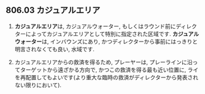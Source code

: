 ## 806.03 カジュアルエリア

1. **カジュアルエリア**は,
カジュアルウォーター,
もしくはラウンド前にディレクターによってカジュアルエリアとして特別に指定された区域です.
**カジュアルウォーター**は,
インバウンズにあり,
かつディレクターから事前にはっきりと明言されなくても良い,
水域です.

1. カジュアルエリアからの救済を得るため,
プレーヤーは,
プレーラインに沿ってターゲットから遠ざかる方向で,
かつこの救済を得る最も近い位置に,
ライを再配置してもよいです(より重大な臨時の救済がディレクターから発表されない限りにおいて).

